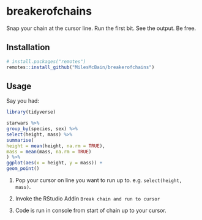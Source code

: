 
<!-- README.md is generated from README.Rmd. Please edit that file -->

# breakerofchains

<!-- badges: start -->

<!-- badges: end -->

Snap your chain at the cursor line. Run the first bit. See the output.
Be free.

## Installation

``` r
# install.packages("remotes")
remotes::install_github("MilesMcBain/breakerofchains")
```

## Usage

Say you had:

``` r
library(tidyverse)

starwars %>%
group_by(species, sex) %>%
select(height, mass) %>%
summarise(
height = mean(height, na.rm = TRUE),
mass = mean(mass, na.rm = TRUE)
) %>%
ggplot(aes(x = height, y = mass)) +
geom_point()
```

1.  Pop your cursor on line you want to run up to. e.g. `select(height,
    mass)`.

2.  Invoke the RStudio Addin `Break chain and run to cursor`

3.  Code is run in console from start of chain up to your cursor.
